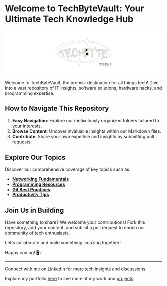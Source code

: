 # Welcome to TechByteVault: Your Ultimate Tech Knowledge Hub

![TechByteVault Logo](./Assets/TechByteVault.png)

Welcome to TechByteVault, the premier destination for all things tech! Dive into a vast repository of IT insights, software solutions, hardware hacks, and programming expertise.

## How to Navigate This Repository

1. **Easy Navigation**: Explore our meticulously organized folders tailored to your interests.
2. **Browse Content**: Uncover invaluable insights within our Markdown files.
3. **Contribute**: Share your own expertise and insights by submitting pull requests.

## Explore Our Topics

Discover our comprehensive coverage of key topics such as:

- **[Networking Fundamentals](./Topics/Networking/)**
- **[Programming Resources](<./Topics/Programming Resources>)**
- **[Git Best Practices](./Topics/Git%20Resources/)**
- **[Productivity Tips](./Topics/Productivity/)**

## Join Us in Building

Have something to share? We welcome your contributions! Fork this repository, add your content, and submit a pull request to enrich our community of tech enthusiasts.

Let's collaborate and build something amazing together!

Happy coding! 🖥️💡

---

Connect with me on [LinkedIn](https://www.linkedin.com/in/sajidsabreen/) for more tech insights and discussions.

Explore my portfolio [here](https://sajidsabreen.netlify.app/) to see more of my work and [projects]([text](https://github.com/SomeOrdinaryBro?tab=repositories)).
